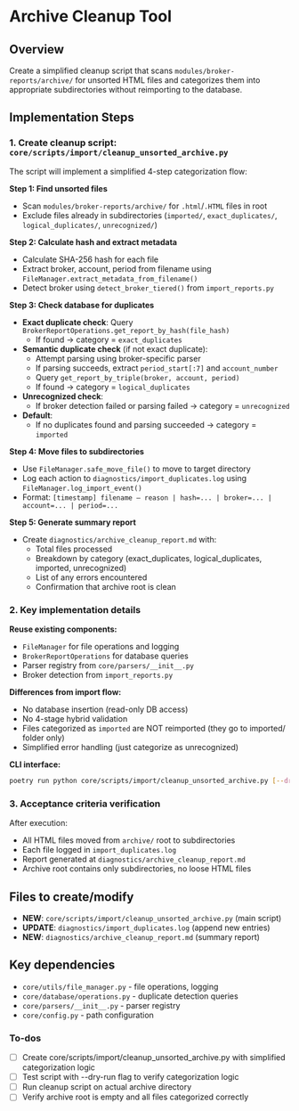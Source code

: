 <!-- 5d2a469e-31da-43ed-b02f-46d0dda5f70d 5daadb84-55a7-4e3e-ac8e-05cf828d8794 -->
# Archive Cleanup Tool

## Overview

Create a simplified cleanup script that scans `modules/broker-reports/archive/` for unsorted HTML files and categorizes them into appropriate subdirectories without reimporting to the database.

## Implementation Steps

### 1. Create cleanup script: `core/scripts/import/cleanup_unsorted_archive.py`

The script will implement a simplified 4-step categorization flow:

**Step 1: Find unsorted files**

- Scan `modules/broker-reports/archive/` for `.html`/`.HTML` files in root
- Exclude files already in subdirectories (`imported/`, `exact_duplicates/`, `logical_duplicates/`, `unrecognized/`)

**Step 2: Calculate hash and extract metadata**

- Calculate SHA-256 hash for each file
- Extract broker, account, period from filename using `FileManager.extract_metadata_from_filename()`
- Detect broker using `detect_broker_tiered()` from `import_reports.py`

**Step 3: Check database for duplicates**

- **Exact duplicate check**: Query `BrokerReportOperations.get_report_by_hash(file_hash)`
  - If found → category = `exact_duplicates`
- **Semantic duplicate check** (if not exact duplicate):
  - Attempt parsing using broker-specific parser
  - If parsing succeeds, extract `period_start[:7]` and `account_number`
  - Query `get_report_by_triple(broker, account, period)`
  - If found → category = `logical_duplicates`
- **Unrecognized check**:
  - If broker detection failed or parsing failed → category = `unrecognized`
- **Default**:
  - If no duplicates found and parsing succeeded → category = `imported`

**Step 4: Move files to subdirectories**

- Use `FileManager.safe_move_file()` to move to target directory
- Log each action to `diagnostics/import_duplicates.log` using `FileManager.log_import_event()`
- Format: `[timestamp] filename — reason | hash=... | broker=... | account=... | period=...`

**Step 5: Generate summary report**

- Create `diagnostics/archive_cleanup_report.md` with:
  - Total files processed
  - Breakdown by category (exact_duplicates, logical_duplicates, imported, unrecognized)
  - List of any errors encountered
  - Confirmation that archive root is clean

### 2. Key implementation details

**Reuse existing components:**

- `FileManager` for file operations and logging
- `BrokerReportOperations` for database queries
- Parser registry from `core/parsers/__init__.py`
- Broker detection from `import_reports.py`

**Differences from import flow:**

- No database insertion (read-only DB access)
- No 4-stage hybrid validation
- Files categorized as `imported` are NOT reimported (they go to imported/ folder only)
- Simplified error handling (just categorize as unrecognized)

**CLI interface:**

```bash
poetry run python core/scripts/import/cleanup_unsorted_archive.py [--dry-run]
```

### 3. Acceptance criteria verification

After execution:

- All HTML files moved from `archive/` root to subdirectories
- Each file logged in `import_duplicates.log`
- Report generated at `diagnostics/archive_cleanup_report.md`
- Archive root contains only subdirectories, no loose HTML files

## Files to create/modify

- **NEW**: `core/scripts/import/cleanup_unsorted_archive.py` (main script)
- **UPDATE**: `diagnostics/import_duplicates.log` (append new entries)
- **NEW**: `diagnostics/archive_cleanup_report.md` (summary report)

## Key dependencies

- `core/utils/file_manager.py` - file operations, logging
- `core/database/operations.py` - duplicate detection queries
- `core/parsers/__init__.py` - parser registry
- `core/config.py` - path configuration

### To-dos

- [ ] Create core/scripts/import/cleanup_unsorted_archive.py with simplified categorization logic
- [ ] Test script with --dry-run flag to verify categorization logic
- [ ] Run cleanup script on actual archive directory
- [ ] Verify archive root is empty and all files categorized correctly